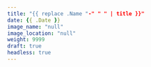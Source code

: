 ```yaml
---
title: "{{ replace .Name "-" " " | title }}"
date: {{ .Date }}
image_name: "null"
image_location: "null"
weight: 9999
draft: true
headless: true
---
```

